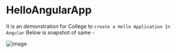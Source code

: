 # HelloAngularApp
It is an demonstration for College to `create a Hello Application In Angular`
Below is snapshot of same -

![image](https://github.com/user-attachments/assets/924f62d3-60fb-4013-bfa6-0902e120140d)
